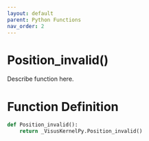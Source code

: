 ```yaml
---
layout: default
parent: Python Functions
nav_order: 2
---
```


# Position_invalid()

Describe function here.

# Function Definition

```python
def Position_invalid():
    return _VisusKernelPy.Position_invalid()
```